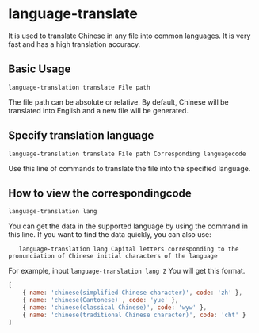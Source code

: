 # language-translate
It is used to translate Chinese in any file into common languages. It is very fast and has a high translation accuracy.

## Basic Usage 
```
language-translation translate File path
```
The file path can be absolute or relative. By default, Chinese will be translated into English and a new file will be generated.

## Specify translation language
```
language-translation translate File path Corresponding languagecode
```
Use this line of commands to translate the file into the specified language.

## How to view the correspondingcode
```
language-translation lang
```
You can get the data in the supported language by using the command in this line. If you want to find the data quickly, you can also use:
```
   language-translation lang Capital letters corresponding to the pronunciation of Chinese initial characters of the language
```

For example, input `language-translation lang Z` You will get this format.
``` js
[
    { name: 'chinese(simplified Chinese character)', code: 'zh' },
    { name: 'chinese(Cantonese)', code: 'yue' },
    { name: 'chinese(classical Chinese)', code: 'wyw' },
    { name: 'chinese(traditional Chinese character)', code: 'cht' }
]
```